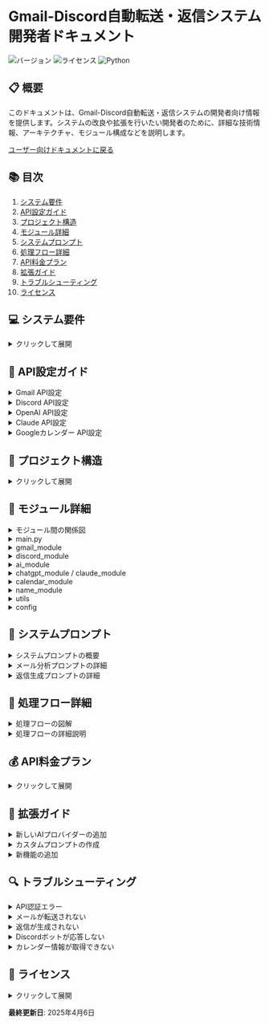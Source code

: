 # Gmail-Discord自動転送・返信システム 開発者ドキュメント

![バージョン](https://img.shields.io/badge/バージョン-1.0.0-blue)
![ライセンス](https://img.shields.io/badge/ライセンス-Apache%202.0-green)
![Python](https://img.shields.io/badge/Python-3.8%2B-yellow)

## 📋 概要

このドキュメントは、Gmail-Discord自動転送・返信システムの開発者向け情報を提供します。システムの改良や拡張を行いたい開発者のために、詳細な技術情報、アーキテクチャ、モジュール構成などを説明します。

[ユーザー向けドキュメントに戻る](README.md)

## 📚 目次

1. [システム要件](#-システム要件)
2. [API設定ガイド](#-api設定ガイド)
3. [プロジェクト構造](#-プロジェクト構造)
4. [モジュール詳細](#-モジュール詳細)
5. [システムプロンプト](#-システムプロンプト)
6. [処理フロー詳細](#-処理フロー詳細)
7. [API料金プラン](#-api料金プラン)
8. [拡張ガイド](#-拡張ガイド)
9. [トラブルシューティング](#-トラブルシューティング)
10. [ライセンス](#-ライセンス)

## 💻 システム要件

<details>
<summary>クリックして展開</summary>

このシステムを実行するために必要な環境要件です。

- Python 3.8以上
- pip（Pythonパッケージマネージャー）
- インターネット接続
- Gmail、Discord、OpenAI/Anthropic、Googleカレンダーの各アカウント

### 必要なPythonパッケージ

```
discord.py>=2.0.0
google-api-python-client>=2.0.0
google-auth-httplib2>=0.1.0
google-auth-oauthlib>=0.5.0
openai>=0.27.0
anthropic>=0.3.0
python-dotenv>=0.19.0
pytz>=2021.1
async-timeout>=4.0.0
```

</details>

## 🔑 API設定ガイド

<details>
<summary>Gmail API設定</summary>

Gmail APIを設定して、メールの読み取りと送信を可能にします。

1. [Google Cloud Console](https://console.cloud.google.com/)にアクセスし、新しいプロジェクトを作成
2. 左側のメニューから「APIとサービス」→「ライブラリ」を選択
3. 検索バーで「Gmail API」を検索し、選択して「有効にする」をクリック
4. 「認証情報を作成」をクリックし、「OAuth クライアント ID」を選択
5. 「同意画面を構成」をクリックし、必要な情報を入力
   - ユーザータイプ: 外部
   - アプリ名、ユーザーサポートメール、デベロッパーの連絡先情報を入力
   - スコープの追加画面で「.../auth/gmail.readonly」と「.../auth/gmail.send」を追加
   - テストユーザーにご自身のGmailアドレスを追加
   - スコープの追加方法：左上の３本線から APIとサービスから認証情報を開く｡設定したいOAuth 2.0 クライアント IDの部分から、データアクセスへ移動しスコープの追加を行う。
6. 「認証情報」ページに戻り、「認証情報を作成」→「OAuth クライアント ID」を選択
   - アプリケーションの種類: デスクトップアプリ
   - 名前を入力し、「作成」をクリック
7. ダウンロードボタンをクリックして認証情報（credentials.json）をダウンロード
8. ダウンロードしたファイルを`gmail_discord_bot/config/`ディレクトリに配置

9. **参考動画**: Gmail APIの設定方法については、以下の動画も参考にしてください：
   - [Gmail API設定解説動画](https://m.youtube.com/watch?v=TXvFaTn5lck&pp=ygUJZ21haWwgYXBp)

#### Gmail API認証の詳細手順

このプロジェクトでは、Gmail APIを使用するための認証を簡単に行うためのスクリプトを用意しています。以下の手順に従って設定を完了させてください。

1. **認証情報ファイルの配置**
   - ダウンロードしたJSONファイルの名前を「credentials.json」に変更します
   - このファイルを `gmail_discord_bot/config/` ディレクトリに配置します

2. **アクセストークンの取得**
   - 以下のコマンドを実行して、Gmail APIのアクセストークンを取得します：
   ```bash
   python gmail_discord_bot/get_gmail_token.py
   ```
   - ブラウザが開き、Googleアカウントへのログインと権限の承認を求められます
   - 承認すると、`token.json` ファイルが `gmail_discord_bot/config/` ディレクトリに生成されます

3. **Gmail APIのテスト**
   - 以下のコマンドを実行して、APIが正しく設定されているか確認します：
   ```bash
   python gmail_discord_bot/test_gmail_api.py
   ```
   - このスクリプトは、Gmailのラベル一覧と最近のメール（最大5件）を表示します
   - 正常に動作すれば、Gmail APIの設定は完了です

4. **注意事項**
   - OAuth同意画面で「外部」を選択した場合、アプリは「テスト」モードになります
   - テストモードでは、明示的に追加したテストユーザーのみがアプリを使用できます
   - 個人的な使用やテスト目的であれば、「テスト」モードでも問題ありません
   - 実際の運用環境では、アプリを「本番」モードに移行する必要がありますが、そのためにはGoogleの審査が必要です

</details>

<details>
<summary>Discord API設定</summary>

Discordボットを作成し、メッセージの送受信を可能にします。

1. [Discord Developer Portal](https://discord.com/developers/applications)にアクセス
2. 「New Application」をクリックし、アプリケーション名を入力して作成
3. 左側のメニューから「Bot」を選択し、「Add Bot」をクリック
4. 「Reset Token」をクリックしてトークンを表示し、コピー（このトークンは後で`.env`ファイルに設定）
5. 「MESSAGE CONTENT INTENT」を有効化
6. 左側のメニューから「OAuth2」→「URL Generator」を選択
7. 「SCOPES」で「bot」を選択
8. 「BOT PERMISSIONS」で以下の権限を選択:
   - Read Messages/View Channels
   - Send Messages
   - Embed Links
   - Attach Files
   - Read Message History
   - Add Reactions
9. 生成されたURLをコピーしてブラウザで開き、ボットを追加したいDiscordサーバーを選択
10. サーバーのIDをコピー（後で`.env`ファイルに設定）
    - サーバーIDを取得するには、Discordの設定で開発者モードを有効にし、サーバー名を右クリックして「IDをコピー」を選択

</details>

<details>
<summary>OpenAI API設定</summary>

ChatGPTを使用するためのAPIキーを取得します。

1. [OpenAIのウェブサイト](https://platform.openai.com/)にアクセスし、アカウントを作成またはログイン
2. 右上のプロファイルアイコンをクリックし、「View API keys」を選択
3. 「Create new secret key」をクリックし、新しいAPIキーを生成
4. 生成されたAPIキーをコピー（このキーは後で`.env`ファイルに設定）

</details>

<details>
<summary>Claude API設定</summary>

Claude AIを使用するためのAPIキーを取得します。

1. [Anthropicのウェブサイト](https://console.anthropic.com/)にアクセスし、アカウントを作成またはログイン
2. 「API Keys」セクションに移動
3. 「Create API Key」をクリックし、新しいAPIキーを生成
4. 生成されたAPIキーをコピー（このキーは後で`.env`ファイルに設定）

</details>

<details>
<summary>Googleカレンダー API設定</summary>

Googleカレンダーと連携して、スケジュール情報を取得します。

1. [Google Cloud Console](https://console.cloud.google.com/)で、Gmail APIを設定したのと同じプロジェクトを使用
2. 左側のメニューから「APIとサービス」→「ライブラリ」を選択
3. 検索バーで「Google Calendar API」を検索し、選択して「有効にする」をクリック
4. 「認証情報を作成」をクリックし、「OAuth クライアント ID」を選択
5. アプリケーションの種類: デスクトップアプリ
6. 名前を入力し、「作成」をクリック
7. スコープの追加方法：左上の３本線から APIとサービスから認証情報を開く｡設定したいOAuth 2.0 クライアント IDの部分から、データアクセスへ移動しスコープの追加を行う。
8. ダウンロードボタンをクリックして認証情報（calendar_credentials.json）をダウンロード
9. ダウンロードしたファイルを`gmail_discord_bot/config/`ディレクトリに配置

</details>

## 📁 プロジェクト構造

<details>
<summary>クリックして展開</summary>

このセクションでは、プロジェクトのディレクトリ構造と各ファイルの役割を詳細に説明します。

```
gmail_discord_bot/
├── __init__.py
├── main.py                      # アプリケーションのエントリーポイント
├── get_gmail_token.py           # Gmail APIトークン取得スクリプト
├── test_gmail_api.py            # Gmail API動作確認スクリプト
├── gmail_module/                # Gmailとの連携を担当
│   ├── __init__.py
│   ├── gmail_client.py          # Gmail APIクライアント
│   └── email_processor.py       # メール処理ロジック
├── discord_module/              # Discordとの連携を担当
│   ├── __init__.py
│   ├── discord_bot.py           # Discordボットの実装
│   └── message_formatter.py     # メッセージフォーマット処理
├── name_module/                 # 宛名管理を担当
│   ├── __init__.py
│   ├── name_extractor.py        # メールから宛名情報を抽出
│   └── name_manager.py          # 宛名情報の管理
├── chatgpt_module/              # ChatGPT連携を担当
│   ├── __init__.py
│   └── response_processor.py    # 応答処理
├── claude_module/               # Claude連携を担当
│   ├── __init__.py
│   └── response_processor.py    # 応答処理
├── ai_module/                   # AI共通モジュール
│   ├── __init__.py
│   └── ai_factory.py            # AIプロバイダーファクトリー
├── calendar_module/             # Googleカレンダー連携を担当
│   ├── __init__.py
│   ├── calendar_client.py       # カレンダーAPIクライアント
│   └── schedule_analyzer.py     # スケジュール分析
├── utils/                       # ユーティリティ関数
│   ├── __init__.py
│   ├── logger.py                # ロギング
│   └── output_saver.py          # AI出力保存
├── config/                      # 設定関連
│   ├── config.py                # 設定管理
│   ├── .env.example             # 環境変数サンプル
│   ├── .env                     # 環境変数（作成必要）
│   ├── 01_email_analyzer_prompt.txt # メール分析用システムプロンプト
│   ├── 02_email_responder_prompt.txt # 返信生成用システムプロンプト
│   ├── email_settings.json      # メール設定
│   └── data/                    # JSONデータファイル保存ディレクトリ
│       └── name_database.json   # 名前データベース
├── logs/                        # ログファイル保存ディレクトリ
```

</details>

## 🧩 モジュール詳細

<details>
<summary>モジュール間の関係図</summary>

```mermaid
graph TD
    classDef mainModule fill:#f96,stroke:#333,stroke-width:2px;
    classDef gmailModule fill:#9cf,stroke:#333,stroke-width:2px;
    classDef discordModule fill:#c9f,stroke:#333,stroke-width:2px;
    classDef aiModule fill:#9fc,stroke:#333,stroke-width:2px;
    classDef calendarModule fill:#fc9,stroke:#333,stroke-width:2px;
    classDef utilsModule fill:#ccc,stroke:#333,stroke-width:2px;
    classDef nameModule fill:#fcf,stroke:#333,stroke-width:2px;

    Main[main.py\nEmailBot]:::mainModule --> GmailClient[gmail_client.py\nGmailClient]:::gmailModule
    Main --> EmailProcessor[email_processor.py\nEmailProcessor]:::gmailModule
    Main --> DiscordBot[discord_bot.py\nDiscordBot]:::discordModule
    Main --> MessageFormatter[message_formatter.py\nMessageFormatter]:::discordModule
    Main --> NameManager[name_manager.py\nNameManager]:::nameModule
    Main --> AIFactory[ai_factory.py\nAIFactory]:::aiModule
    Main --> ScheduleAnalyzer[schedule_analyzer.py\nScheduleAnalyzer]:::calendarModule
    
    AIFactory --> ChatGPTProcessor[response_processor.py\nResponseProcessor]:::aiModule
    AIFactory --> ClaudeProcessor[response_processor.py\nClaudeResponseProcessor]:::aiModule
    
    ScheduleAnalyzer --> CalendarClient[calendar_client.py\nCalendarClient]:::calendarModule
    
    ChatGPTProcessor --> OutputSaver[output_saver.py\nOutputSaver]:::utilsModule
    ClaudeProcessor --> OutputSaver
    
    EmailProcessor --> GmailClient
    DiscordBot --> MessageFormatter
```

</details>

<details>
<summary>main.py</summary>

システム全体の起動と制御を担当します。各モジュールを初期化し、メールポーリングとDiscordボットのイベントループを開始します。

**主要クラス**: `EmailBot`

**主要メソッド**:
- `__init__`: 各モジュールを初期化
- `process_email_for_discord`: メールを処理してDiscordに送信
- `check_emails`: 新しいメールをチェックして処理
- `periodic_check`: 定期的にメールをチェック
- `run`: ボットを実行

**処理フロー**:
1. 各モジュールのインスタンスを作成
2. 定期的にGmailから新しいメールをチェック
3. 新しいメールを処理してDiscordに転送
4. AIでメール分析と返信生成
5. 返信候補をDiscordに表示
6. ユーザーの選択に基づいてメールを送信

</details>

<details>
<summary>gmail_module</summary>

Gmailからのメール取得と送信を担当します。

**gmail_client.py**:
- Gmail APIとの通信を行い、メールの取得と送信を実装
- OAuth2認証の処理
- メールの解析と構造化データへの変換
- 添付ファイルの処理

**主要メソッド**:
- `initialize_service`: Gmail APIサービスの初期化
- `get_unread_emails`: 未読メールを取得
- `mark_as_read`: メールを既読にする
- `get_attachments`: メールの添付ファイルを取得
- `send_email`: メールを送信する

**email_processor.py**:
- メールの解析、フィルタリング、処理を担当
- メールヘッダーの解析
- メールアドレスとDiscordチャンネルのマッピング

</details>

<details>
<summary>discord_module</summary>

Discordボットの操作とメッセージ処理を担当します。

**discord_bot.py**:
- Discordボットの実装
- コマンド処理
- ボタンやモーダルなどのUIコンポーネント
- メッセージの送受信

**主要クラス**:
- `DiscordBot`: メインのボットクラス
- `ApprovalView`: 承認ボタンを含むUI
- `SendConfirmView`: 送信確認ボタンを含むUI
- `EditResponseModal`: 返信編集用モーダル

**主要メソッド**:
- `send_email_notification`: メール通知をDiscordに送信
- `send_response_options`: 返信候補をDiscordに送信
- `send_approval_request`: 承認リクエストを送信
- `send_attachments_and_urls`: 添付ファイルとURLを送信

**message_formatter.py**:
- Discordメッセージのフォーマット
- 埋め込み、ボタンの作成
- メッセージの装飾

</details>

<details>
<summary>ai_module</summary>

AIプロバイダー（ChatGPTとClaude）の切り替えを担当します。

**ai_factory.py**:
- ファクトリーパターンを使用して、設定に基づいて適切なAIプロバイダーのインスタンスを生成
- 環境変数から指定されたAIプロバイダーを選択

**主要メソッド**:
- `create_response_processor`: 応答処理クラスを作成

</details>

<details>
<summary>chatgpt_module / claude_module</summary>

各AIプロバイダーとの連携を担当します。

**response_processor.py**:
- AIからの応答を処理し、XML形式の出力を解析
- メール分析と返信生成のAPIリクエスト
- 結果の構造化と保存

**主要メソッド**:
- `analyze_email`: メールを分析してタイプを判定
- `generate_responses`: 返信候補を生成
- `_extract_analysis`: 分析結果を抽出
- `_extract_required_info`: 必要情報を抽出
- `_split_responses`: 返信を抽出

</details>

<details>
<summary>calendar_module</summary>

Googleカレンダーとの連携を担当します。

**calendar_client.py**:
- Googleカレンダー APIとの通信
- 予定の取得
- 空き状況の確認

**主要メソッド**:
- `initialize_service`: カレンダーAPIサービスの初期化
- `get_events`: 指定期間のイベントを取得
- `get_free_busy`: 指定期間の空き状況を取得

**schedule_analyzer.py**:
- 取得した予定を分析
- 利用可能なスロットを特定
- 日程候補とのマッチング

**主要メソッド**:
- `get_available_slots`: 利用可能な時間枠を取得
- `analyze_date_suggestions`: 日程候補を分析して最適な日程を提案
- `_parse_date_suggestion`: 日程候補を構造化データに変換
- `_calculate_match_score`: 日程候補と利用可能なスロットのマッチングスコアを計算

</details>

<details>
<summary>name_module</summary>

送信者情報からの宛名抽出と管理を担当します。

**name_manager.py**:
- 宛名情報の保存、取得、更新
- メールアドレスからの宛名抽出
- 会社名と担当者名の管理

**主要メソッド**:
- `process_email`: メールから送信者情報を抽出
- `format_address`: 宛名を「〇〇会社 〇〇様」の形式でフォーマット
- `get_sender_info`: 送信者情報を取得
- `save_sender_info`: 送信者情報を保存

</details>

<details>
<summary>utils</summary>

ロギングやAI出力の保存などのユーティリティ機能を担当します。

**logger.py**:
- ログ機能の提供
- フロー追跡用のデコレータ
- ログレベルの管理

**output_saver.py**:
- AI出力を保存
- 分析結果と返信候補の保存
- JSONファイル形式での保存

</details>

<details>
<summary>config</summary>

設定ファイルとプロンプトの管理を担当します。

**config.py**:
- 環境変数の読み込み
- 設定ファイルの管理
- システムプロンプトの読み込み

**主要メソッド**:
- `get_email_analyzer_prompt`: メール分析用プロンプトを取得
- `get_email_responder_prompt`: 返信生成用プロンプトを取得
- `get_email_settings`: メール設定を取得

</details>

## 📝 システムプロンプト

<details>
<summary>システムプロンプトの概要</summary>

システムプロンプトは2つの別々のファイルに分かれています：

1. **01_email_analyzer_prompt.txt** - メール分析用のシステムプロンプト
   - メールの内容を分析し、必要な情報のタイプを特定するためのプロンプト
   - 分析結果は `<分析>...</分析>` 形式で出力
   - 必要情報は `<必要情報><タイプ>...</タイプ></必要情報>` 形式で出力

2. **02_email_responder_prompt.txt** - 返信生成用のシステムプロンプト
   - 分析結果と追加情報を基に適切な返信を生成するためのプロンプト
   - 返信内容は `<返信>...</返信>` 形式で出力

これらのファイルは `gmail_discord_bot/config/` ディレクトリに配置されています。必要に応じて内容をカスタマイズすることができます。

</details>

<details>
<summary>メール分析プロンプトの詳細</summary>

メール分析プロンプト（01_email_analyzer_prompt.txt）は、AIにメールの内容を分析させ、適切な処理方法を判断させるためのものです。

**主要な機能**:
- メールの主題、送信者の意図、必要なアクションを特定
- 文体やニュアンスの分析
- 必要な追加情報のタイプを判断

**情報タイプ**:
1. **カレンダー**: 日程調整が必要な場合
   - 日程候補を `<日程候補><候補>...</候補></日程候補>` 形式で抽出
   - 時間範囲を「開始時間-終了時間」の形式で指定

2. **承認**: 何らかの許可や承認が必要な場合
   - 承認が必要な内容と理由を詳細に記載

3. **確認**: 添付データなどの確認が必要な場合
   - 確認が必要なデータの内容を記載

4. **その他**: 上記に当てはまらない情報が必要な場合
   - 必要な情報の内容と理由を記載

**出力例**:
```
<分析>
このメールは取引先からの会議日程調整の依頼です。先方は来週の火曜日か水曜日での打ち合わせを希望しています。
</分析>
<必要情報>
<タイプ>カレンダー</タイプ>
<詳細>来週の火曜日と水曜日の空き状況を確認し、打ち合わせ可能な時間帯を提案する必要があります。</詳細>
</必要情報>
<日程候補>
<候補>5月10日14:00-15:00</候補>
<候補>5月11日15:00-16:00</候補>
</日程候補>
```

</details>

<details>
<summary>返信生成プロンプトの詳細</summary>

返信生成プロンプト（02_email_responder_prompt.txt）は、メール分析結果と追加情報に基づいて適切な返信を生成するためのものです。

**主要な機能**:
- 自然なビジネスメール形式の返信を作成
- 日本語のビジネスメールとして適切な敬語と構成を使用
- 情報タイプに応じた対応を行う

**情報タイプ別の対応**:
1. **カレンダー情報**:
   - 提供された日程提案情報を使用
   - 選択された日程を確定した日程として返信に含める
   - 代替日程候補を選択肢として提案

2. **承認情報**:
   - 承認結果（approve/reject）に基づいて適切な返信を作成
   - ビジネスコンテキストに沿った自然な表現を使用

3. **確認情報**:
   - 添付ファイルやURLの内容について言及
   - 確認後に返信することを伝える

4. **その他の情報**:
   - 必要な情報を明確に説明
   - 情報入手後に返信することを伝える

**署名情報**:
- 設定ファイルから読み込まれた署名情報を含める
- 「───────────────────」で区切られた形式で追加

**出力例**:
```
<分析>
1. メールは日程調整の依頼に対する返信
2. カレンダー情報から5月10日14:00-15:00が空いていることを確認
3. 丁寧な言葉遣いで承諾の意を示す
4. 場所と準備物についても言及する
</分析>
<返信>
株式会社〇〇 〇〇様

お世話になっております。
ご連絡いただきありがとうございます。

ご希望いただいた日程について、5月10日14:00-15:00でお打ち合わせが可能です。
弊社会議室をご用意いたしますので、当日は正面玄関にお越しください。

資料につきましては、こちらで準備いたします。
何かご不明な点がございましたら、お気軽にお知らせください。

どうぞよろしくお願いいたします。

───────────────────
株式会社サンプル
山田太郎
Email：yamada@sample.com
URL: https://www.sample.com
───────────────────
</返信>
```

</details>

## 🔄 処理フロー詳細

<details>
<summary>処理フローの図解</summary>

```mermaid
flowchart TD
    classDef gmailStep fill:#9cf,stroke:#333,stroke-width:2px;
    classDef discordStep fill:#c9f,stroke:#333,stroke-width:2px;
    classDef aiStep fill:#9fc,stroke:#333,stroke-width:2px;
    classDef calendarStep fill:#fc9,stroke:#333,stroke-width:2px;
    classDef decisionStep fill:#f96,stroke:#333,stroke-width:2px;
    classDef actionStep fill:#ccc,stroke:#333,stroke-width:2px;

    A[Gmailでメール受信]:::gmailStep --> B{送信元アドレスの確認}:::decisionStep
    B -->|マッピングあり| C[送信者情報から宛名抽出]:::actionStep
    B -->|マッピングなし| Z[処理終了]:::actionStep
    C --> D[Discordチャンネルへ転送]:::discordStep
    D --> E[システムプロンプトとメール情報を準備]:::aiStep
    E --> F[AIでメール分析]:::aiStep
    F --> G{必要情報の確認}:::decisionStep
    G -->|カレンダー情報が必要| H[Googleカレンダーから\nスケジュール取得]:::calendarStep
    G -->|承認が必要| H2[承認ボタンを表示]:::discordStep
    G -->|添付ファイル確認が必要| H3[添付ファイルとURLを表示]:::discordStep
    G -->|その他の情報が必要| I[必要な追加情報を取得]:::actionStep
    G -->|追加情報不要| J[基本情報のみ使用]:::actionStep
    H --> K[AI APIで返信生成]:::aiStep
    H2 -->|承認または拒否| K
    H3 --> K
    I --> K
    J --> K
    K --> L[Discordに返信候補を表示]:::discordStep
    L --> M{編集が必要?}:::decisionStep
    M -->|はい| N[ボタンまたはコマンドで\n返信を選択・編集]:::discordStep
    M -->|いいえ| O[ボタンまたはコマンドで\n返信を送信]:::discordStep
    N --> O
    O --> P[Gmailで返信メール送信]:::gmailStep
    P --> Q[処理完了]:::actionStep
```

</details>

<details>
<summary>処理フローの詳細説明</summary>

### 1. メール受信と初期処理
- **Gmailでメール受信**: GmailClientが定期的に新しいメールをチェック
- **送信元アドレスの確認**: email_channel_mapping.jsonに基づいて、対応するDiscordチャンネルを特定
- **送信者情報から宛名抽出**: NameManagerが送信者情報から宛名（会社名・担当者名）を抽出

### 2. Discord転送
- **Discordチャンネルへ転送**: DiscordBotがメール内容をフォーマットしてDiscordに送信
- **システムプロンプトとメール情報を準備**: メール分析用のプロンプトを準備

### 3. メール分析
- **AIでメール分析**: AIFactoryで選択されたAIプロバイダーがメールを分析
- **必要情報の確認**: 分析結果から必要な追加情報のタイプを判断

### 4. 追加情報の取得
- **カレンダー情報が必要な場合**: ScheduleAnalyzerがGoogleカレンダーから予定を取得し、利用可能なスロットを特定
- **承認が必要な場合**: DiscordBotが承認ボタンを表示し、ユーザーの承認を待機
- **添付ファイル確認が必要な場合**: GmailClientが添付ファイルを取得し、DiscordBotが表示
- **その他の情報が必要な場合**: DiscordBotが対処法を提案し、ユーザーの入力を待機

### 5. 返信生成と送信
- **AI APIで返信生成**: 分析結果と追加情報を基に、AIが返信候補を生成
- **Discordに返信候補を表示**: DiscordBotが返信候補をフォーマットして表示
- **返信の選択・編集**: ユーザーがボタンまたはコマンドで返信を選択・編集
- **返信の送信**: ユーザーが送信を確認すると、GmailClientがメールを送信

### 6. 処理完了
- **処理完了**: 送信結果をDiscordに通知し、処理を完了

</details>

## 💰 API料金プラン

<details>
<summary>クリックして展開</summary>

このセクションでは、システムで使用する各APIの料金プランについて説明します。無料枠と有料プランの情報を把握し、コスト管理の参考にしてください。

| API名 | 無料プラン | 無料枠の制限 | 有料プラン | 料金体系 | 備考 |
|-------|------------|--------------|------------|----------|------|
| **Gmail API** | あり | 1日あたり約1,000,000リクエスト | Google Workspaceの一部として提供 | Google Workspaceの料金プランに依存 | 個人利用の場合は通常無料枠で十分 |
| **Discord API** | あり | ボット作成と基本機能は無料 | なし | なし | サーバーブーストなどの別機能に課金要素あり |
| **OpenAI API (ChatGPT)** | なし | なし | 従量課金制 | モデルとトークン数に基づく従量課金<br>例：GPT-4は入力$0.01/1Kトークン、<br>出力$0.03/1Kトークン | 費用がかかる可能性のあるAPI |
| **Anthropic API (Claude)** | なし | なし | 従量課金制 | モデルとトークン数に基づく従量課金<br>例：Claude 3.5 Sonnetは入力$3/1Mトークン、<br>出力$15/1Mトークン | 費用がかかる可能性のあるAPI |
| **Google Calendar API** | あり | 1日あたり約1,000,000リクエスト | Google Workspaceの一部として提供 | Google Workspaceの料金プランに依存 | 個人利用の場合は通常無料枠で十分 |

**注意事項**:
- OpenAIとAnthropic APIは無料枠がないため、使用量に応じた費用が発生します
- 料金プランは変更される可能性があるため、各サービスの公式サイトで最新情報を確認してください
- 使用量が多い場合は、レート制限やコスト管理の仕組みを実装することをお勧めします

</details>

## 🔧 拡張ガイド

<details>
<summary>新しいAIプロバイダーの追加</summary>

新しいAIプロバイダーを追加するには、以下の手順に従ってください：

1. **モジュールディレクトリの作成**
   ```
   gmail_discord_bot/new_ai_module/
   ├── __init__.py
   └── response_processor.py
   ```

2. **response_processor.pyの実装**
   ```python
   # gmail_discord_bot/new_ai_module/response_processor.py
   import re
   from ..config import config
   from ..utils.logger import setup_logger
   from ..calendar_module.schedule_analyzer import ScheduleAnalyzer
   from ..utils.output_saver import OutputSaver

   logger = setup_logger(__name__)

   class NewAIResponseProcessor:
       def __init__(self):
           # APIキーの設定
           self.api_key = config.NEW_AI_API_KEY
           self.schedule_analyzer = ScheduleAnalyzer()
           self.output_saver = OutputSaver()
           self.settings = config.get_email_settings()
       
       async def analyze_email(self, prompt, email_id=None):
           """メールを分析"""
           # 新しいAI APIを使用した実装
           # ...
           
           # 分析結果を構造化
           analysis_result = {
               "analysis": analysis,
               "required_info": required_info
           }
           
           return analysis_result
       
       async def generate_responses(self, prompt, analysis_result=None, num_responses=1, email_id=None, additional_info=None):
           """返信を生成"""
           # 新しいAI APIを使用した実装
           # ...
           
           return responses
       
       # 以下、必要なヘルパーメソッドを実装
       def _extract_analysis(self, text):
           # ...
       
       def _extract_required_info(self, text):
           # ...
       
       def _split_responses(self, response_text):
           # ...
   ```

3. **ai_factory.pyの更新**
   ```python
   # gmail_discord_bot/ai_module/ai_factory.py
   from ..chatgpt_module.response_processor import ResponseProcessor as ChatGPTResponseProcessor
   from ..claude_module.response_processor import ClaudeResponseProcessor
   from ..new_ai_module.response_processor import NewAIResponseProcessor
   from ..config import config
   from ..utils.logger import setup_logger

   logger = setup_logger(__name__)

   class AIFactory:
       """AIプロバイダーを選択するためのファクトリークラス"""
       
       @staticmethod
       def create_response_processor(provider=None):
           """応答処理クラスを作成"""
           if provider is None:
               provider = config.DEFAULT_AI_PROVIDER
           
           logger.info(f"AIプロバイダー '{provider}' の応答処理クラスを作成")
           
           if provider.lower() == "chatgpt":
               return ChatGPTResponseProcessor()
           elif provider.lower() == "claude":
               return ClaudeResponseProcessor()
           elif provider.lower() == "newai":  # 新しいAIプロバイダー
               return NewAIResponseProcessor()
           else:
               logger.warning(f"未知のAIプロバイダー '{provider}' が指定されました。デフォルトのChatGPTを使用します。")
               return ChatGPTResponseProcessor()
   ```

4. **環境変数の追加**
   ```
   # .env
   NEW_AI_API_KEY=your_new_ai_api_key
   ```

5. **config.pyの更新**
   ```python
   # gmail_discord_bot/config/config.py
   # 環境変数の読み込み部分に追加
   NEW_AI_API_KEY = os.getenv('NEW_AI_API_KEY')
   ```

</details>

<details>
<summary>カスタムプロンプトの作成</summary>

システムプロンプトをカスタマイズするには、以下のファイルを編集します：

1. **メール分析用プロンプト**
   - ファイル: `gmail_discord_bot/config/01_email_analyzer_prompt.txt`
   - 編集ポイント:
     - 分析の詳細度を調整
     - 必要情報のタイプを追加または変更
     - 出力形式のカスタマイズ

   **例**:
   ```
   あなたは優秀なメール分析アシスタントです。ユーザーに来たメールを分析し、適切な処理方法を判断することが目的です。以下のプロセスに従ってください：

   1. **メール分析**
      - 受信メールの内容を分析し、その分析結果を記述してください
      - 主題、送信者の意図、必要なアクション、重要な詳細を特定してください
      - 文体やニュアンス、緊急度についても分析する

   2. **分析結果出力形式**
      - 以下のXML形式で分析結果を出力してください：

      <本文>
         [メールの本文のみをここに記述]
      </本文>
      <分析>
         [メールの分析結果をここに記述]
      </分析>
      <緊急度>
         [高/中/低]
      </緊急度>

   3. **追加情報要求**
      - 返信に必要な追加情報がある場合は、以下のタグ形式で指定してください：

      <必要情報>
         <タイプ>[情報タイプ]</タイプ>
         <詳細>[必要な情報の詳細説明]</詳細>
      </必要情報>

      利用可能な情報タイプ:
      - カレンダー（予定確認や日程調整が必要な場合）
      - 承認（何らかの許可や承認が必要な場合）
      - 確認（添付データなどの確認が必要な場合）
      - 予算（予算に関する情報が必要な場合）
      - その他（上記に当てはまらない情報が必要な場合）
   ```

2. **返信生成用プロンプト**
   - ファイル: `gmail_discord_bot/config/02_email_responder_prompt.txt`
   - 編集ポイント:
     - 返信のスタイルや敬語レベルを調整
     - 情報タイプに応じた対応を変更
     - 署名形式のカスタマイズ

   **例**:
   ```
   あなたは優秀なメール返信アシスタントです。ユーザーに来たメールに対する適切な返信を作成することが目的です。
   まず最初に情報タイプとその内容をもとに、返信する内容をステップバイステップで考えた上で、以下のプロセスに従ってください：

   1. **返信作成**
      - 提供されたメール分析結果と追加情報に基づいて返信内容を考案してください
      - 自然なビジネスメール形式の返信を作成してください
      - 日本語のビジネスメールとして適切な敬語と構成を使用してください
      - メールの内容が砕けた内容の場合はある程度自然な返信となるように調整して下さい
      - 簡潔かつ明確な文章を心がけてください
      - 緊急度が高い場合は、迅速な対応を示す表現を使用してください

   2. **返信出力形式**
      - 以下のXML形式で返信内容を出力してください
      - 会社名、相手の名前、以外の本文と署名のみの出力とする：

      <分析>
         [返信する内容をステップバイステップで分析]
      </分析>
      <返信>
         [メール本文をここに記述]
      </返信>
   ```

3. **プロンプト編集時の注意点**:
   - XML形式の出力構造を維持する
   - 必要なタグ（`<分析>`, `<返信>`, `<必要情報>` など）を保持する
   - 新しいタグを追加する場合は、対応するコードも修正する必要がある

</details>

<details>
<summary>新機能の追加</summary>

新機能を追加する場合は、以下の点に注意してください：

1. **モジュール構造に従った実装**
   - 機能の性質に応じて適切なモジュールに実装
   - 新しいモジュールが必要な場合は、既存の構造に合わせて作成

2. **インターフェースの互換性維持**
   - 既存のメソッドシグネチャを変更する場合は、すべての呼び出し元を更新
   - 新しいメソッドを追加する場合は、適切なデフォルト値を設定

3. **エラーハンドリングとロギング**
   - 適切な例外処理を実装
   - ロギングを追加して、デバッグを容易にする

4. **設定の柔軟性**
   - ハードコードされた値は避け、設定ファイルから読み込む
   - 環境変数を使用して、デプロイ環境に応じた設定を可能にする

5. **テストの作成**
   - 新機能のユニットテストを作成
   - エッジケースも考慮したテストを実装

### 例: 翻訳機能の追加

1. **新しいモジュールの作成**
   ```
   gmail_discord_bot/translation_module/
   ├── __init__.py
   └── translator.py
   ```

2. **translator.pyの実装**
   ```python
   # gmail_discord_bot/translation_module/translator.py
   import requests
   from ..config import config
   from ..utils.logger import setup_logger

   logger = setup_logger(__name__)

   class Translator:
       def __init__(self):
           self.api_key = config.TRANSLATION_API_KEY
           self.base_url = "https://api.example-translation.com/v1/translate"
       
       def translate(self, text, source_lang="auto", target_lang="ja"):
           """テキストを翻訳"""
           try:
               response = requests.post(
                   self.base_url,
                   headers={"Authorization": f"Bearer {self.api_key}"},
                   json={
                       "text": text,
                       "source": source_lang,
                       "target": target_lang
                   }
               )
               
               response.raise_for_status()
               result = response.json()
               
               logger.info(f"翻訳完了: {source_lang} -> {target_lang}")
               return result["translated_text"]
           
           except Exception as e:
               logger.error(f"翻訳エラー: {e}")
               return text  # エラー時は元のテキストを返す
       
       def detect_language(self, text):
           """テキストの言語を検出"""
           try:
               response = requests.post(
                   f"{self.base_url}/detect",
                   headers={"Authorization": f"Bearer {self.api_key}"},
                   json={"text": text}
               )
               
               response.raise_for_status()
               result = response.json()
               
               logger.info(f"言語検出完了: {result['language']}")
               return result["language"]
           
           except Exception as e:
               logger.error(f"言語検出エラー: {e}")
               return "unknown"
   ```

3. **main.pyの更新**
   ```python
   # gmail_discord_bot/main.py
   # EmailBotクラスに翻訳機能を追加
   
   from .translation_module.translator import Translator
   
   class EmailBot:
       def __init__(self, ai_provider=None):
           # 既存の初期化コード
           # ...
           
           # 翻訳モジュールの初期化
           self.translator = Translator()
       
       async def process_email_for_discord(self, email_data):
           # 既存のコード
           # ...
           
           # 言語検出と必要に応じた翻訳
           detected_lang = self.translator.detect_language(email_data['body'])
           
           if detected_lang != "ja" and detected_lang != "unknown":
               # 本文を翻訳
               translated_body = self.translator.translate(email_data['body'], source_lang=detected_lang, target_lang="ja")
               
               # 翻訳結果を保存
               email_data['original_body'] = email_data['body']
               email_data['body'] = translated_body
               email_data['translated'] = True
               email_data['source_lang'] = detected_lang
               
               logger.info(f"メール本文を翻訳しました: {detected_lang} -> ja")
           
           # 残りの処理を続行
           # ...
   ```

4. **環境変数の追加**
   ```
   # .env
   TRANSLATION_API_KEY=your_translation_api_key
   ```

5. **config.pyの更新**
   ```python
   # gmail_discord_bot/config/config.py
   # 環境変数の読み込み部分に追加
   TRANSLATION_API_KEY = os.getenv('TRANSLATION_API_KEY')
   ```

</details>

## 🔍 トラブルシューティング

<details>
<summary>API認証エラー</summary>

### 問題: API認証に関するエラーが発生する

**エラーメッセージ例**:
```
Error: invalid_grant: Token has been expired or revoked.
```

**解決策**:
1. **認証情報ファイルの確認**
   - `credentials.json`と`calendar_credentials.json`が正しい場所にあるか確認
   - ファイルの内容が正しいか確認（JSONフォーマットが壊れていないか）

2. **トークンの再生成**
   - `token.json`と`calendar_token.json`を削除
   - アプリケーションを再起動して再認証を行う
   ```bash
   rm gmail_discord_bot/config/token.json
   rm gmail_discord_bot/config/calendar_token.json
   python -m gmail_discord_bot.main
   ```

3. **APIキーの確認**
   - `.env`ファイルのAPIキーが正しく設定されているか確認
   - APIキーが有効期限切れでないか確認

4. **APIの有効化確認**
   - Google Cloud Consoleで必要なAPIが有効になっているか確認
   - [Google Cloud Console](https://console.cloud.google.com/)にアクセス
   - 「APIとサービス」→「ライブラリ」で各APIのステータスを確認

5. **スコープの確認**
   - 必要なスコープが正しく設定されているか確認
   - Gmail APIの場合: `https://www.googleapis.com/auth/gmail.readonly`と`https://www.googleapis.com/auth/gmail.send`
   - Googleカレンダー APIの場合: `https://www.googleapis.com/auth/calendar.readonly`

</details>

<details>
<summary>メールが転送されない</summary>

### 問題: 新しいメールが受信されてもDiscordに転送されない

**エラーメッセージ例**:
```
No matching channel found for email from: example@domain.com
```

**解決策**:
1. **マッピング設定の確認**
   - `email_channel_mapping.json`ファイルの内容を確認
   - メールアドレスとDiscordチャンネルIDのマッピングが正しいか確認
   ```json
   {
     "example@domain.com": {
       "email": "example@domain.com",
       "name": "山田太郎",
       "company": "Example株式会社",
       "discord_channel_id": "1234567890123456789"
     }
   }
   ```

2. **ログの確認**
   - `gmail_discord_bot/logs/`ディレクトリのログファイルを確認
   - エラーメッセージを特定して対処

3. **Gmail APIの設定確認**
   - スコープが正しく設定されているか確認
   - `GMAIL_SCOPES`環境変数に`https://www.googleapis.com/auth/gmail.readonly`が含まれているか確認

4. **Discordボットの設定確認**
   - ボットがサーバーに正しく招待されているか確認
   - ボットが指定されたチャンネルにアクセスできるか確認
   - チャンネルIDが正しいか確認（開発者モードを有効にして右クリックで「IDをコピー」）

5. **メールポーリングの確認**
   - `main.py`の`check_interval`が適切な値に設定されているか確認
   - デフォルトは60秒ごとにチェック

6. **手動でのメールチェック**
   - 以下のコードを実行して、メールが取得できるか確認
   ```python
   from gmail_discord_bot.gmail_module.gmail_client import GmailClient
   
   client = GmailClient()
   emails = client.get_unread_emails(max_results=5)
   for email in emails:
       print(f"ID: {email['id']}, Subject: {email['subject']}, From: {email['sender']}")
   ```

</details>

<details>
<summary>返信が生成されない</summary>

### 問題: メールは転送されるが、返信が生成されない

**エラーメッセージ例**:
```
Error: API request failed: 401 - Unauthorized
```

**解決策**:
1. **APIキーの確認**
   - OpenAIまたはClaude APIキーが正しく設定されているか確認
   - `.env`ファイルの`OPENAI_API_KEY`または`CLAUDE_API_KEY`を確認

2. **API使用制限の確認**
   - APIの使用制限に達していないか確認
   - OpenAIダッシュボードまたはAnthropic管理画面で使用状況を確認

3. **ログの確認**
   - `gmail_discord_bot/logs/`ディレクトリのログファイルを確認
   - エラーメッセージを特定して対処

4. **インターネット接続の確認**
   - インターネット接続が正常か確認
   - プロキシ設定が必要な環境の場合は、適切に設定されているか確認

5. **AIプロバイダーの設定確認**
   - `.env`ファイルの`DEFAULT_AI_PROVIDER`が正しく設定されているか確認
   - 有効な値は`chatgpt`または`claude`

6. **システムプロンプトの確認**
   - `01_email_analyzer_prompt.txt`と`02_email_responder_prompt.txt`の内容が正しいか確認
   - XML形式が正しく維持されているか確認

7. **手動でのAI API呼び出し**
   - 以下のコードを実行して、API呼び出しが成功するか確認
   ```python
   import openai
   from gmail_discord_bot.config import config
   
   openai.api_key = config.OPENAI_API_KEY
   response = openai.ChatCompletion.create(
       model=config.OPENAI_MODEL,
       messages=[
           {"role": "system", "content": "You are a helpful assistant."},
           {"role": "user", "content": "Hello, world!"}
       ]
   )
   print(response.choices[0].message.content)
   ```

</details>

<details>
<summary>Discordボットが応答しない</summary>

### 問題: Discordボットがコマンドに応答しない

**解決策**:
1. **ボットの起動確認**
   - ログで「〇〇としてログインしました」メッセージを確認
   - ボットのステータスがオンラインになっているか確認

2. **トークンの確認**
   - `.env`ファイルの`DISCORD_BOT_TOKEN`が正しいか確認
   - Discord Developer Portalでトークンが有効か確認

3. **権限の確認**
   - ボットに必要な権限が付与されているか確認
   - 「MESSAGE CONTENT INTENT」が有効になっているか確認

4. **サーバーIDの確認**
   - `.env`ファイルの`DISCORD_GUILD_ID`が正しいか確認
   - 開発者モードを有効にして、サーバー名を右クリックして「IDをコピー」

5. **コマンドプレフィックスの確認**
   - `discord_bot.py`の`command_prefix`が正しく設定されているか確認
   - デフォルトは`!`（例: `!help`）

6. **手動でのボット起動**
   - 以下のコードを実行して、ボットが起動するか確認
   ```python
   from gmail_discord_bot.discord_module.discord_bot import DiscordBot
   
   bot = DiscordBot()
   bot.run()
   ```

7. **Discordの接続状態確認**
   - Discordのサーバー接続が正常か確認
   - ファイアウォールやネットワーク設定でDiscordへの接続がブロックされていないか確認

</details>

<details>
<summary>カレンダー情報が取得できない</summary>

### 問題: カレンダー情報が正しく取得できない

**エラーメッセージ例**:
```
Error: The caller does not have permission
```

**解決策**:
1. **認証情報の確認**
   - `calendar_credentials.json`が正しい場所にあるか確認
   - `calendar_token.json`を削除して再認証を試みる

2. **スコープの確認**
   - `CALENDAR_SCOPES`環境変数に`https://www.googleapis.com/auth/calendar.readonly`が含まれているか確認
   - Google Cloud Consoleでスコープが正しく設定されているか確認

3. **カレンダー設定の確認**
   - `email_settings.json`のカレンダー設定が正しいか確認
   ```json
   {
     "calendar": {
       "days": 30,
       "working_hours": {
         "start": 18,
         "end": 23
       },
       "duration_minutes": 60,
       "skip_weekends": true
     }
   }
   ```

4. **タイムゾーンの確認**
   - `schedule_analyzer.py`のタイムゾーン設定が正しいか確認
   - デフォルトは`Asia/Tokyo`

5. **手動でのカレンダー情報取得**
   - 以下のコードを実行して、カレンダー情報が取得できるか確認
   ```python
   from gmail_discord_bot.calendar_module.calendar_client import CalendarClient
   
   client = CalendarClient()
   events = client.get_events(max_results=5)
   for event in events:
       print(f"Summary: {event.get('summary')}, Start: {event.get('start')}")
   ```

</details>

## 📄 ライセンス

<details>
<summary>クリックして展開</summary>

Apache License 2.0

このプロジェクトは[Apache License 2.0](LICENSE)の下で提供されています。

```
Copyright 2025 YUiCHI

Licensed under the Apache License, Version 2.0 (the "License");
you may not use this file except in compliance with the License.
You may obtain a copy of the License at

    http://www.apache.org/licenses/LICENSE-2.0

Unless required by applicable law or agreed to in writing, software
distributed under the License is distributed on an "AS IS" BASIS,
WITHOUT WARRANTIES OR CONDITIONS OF ANY KIND, either express or implied.
See the License for the specific language governing permissions and
limitations under the License.
```

</details>

**最終更新日**: 2025年4月6日